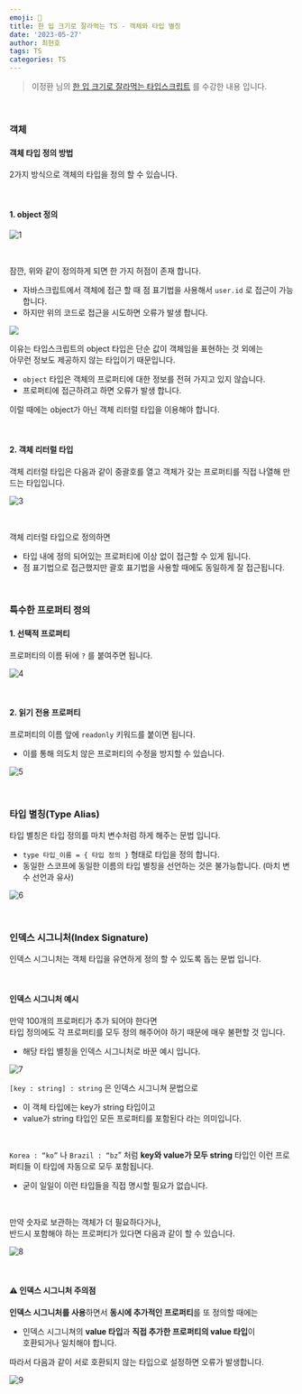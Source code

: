 ```yaml
---
emoji: 📖
title: 한 입 크기로 잘라먹는 TS - 객체와 타입 별칭
date: '2023-05-27'
author: 최현호
tags: TS
categories: TS
---
```


> 이정환 님의 [한 입 크기로 잘라먹는 타입스크립트](https://www.inflearn.com/course/%ED%95%9C%EC%9E%85-%ED%81%AC%EA%B8%B0-%ED%83%80%EC%9E%85%EC%8A%A4%ED%81%AC%EB%A6%BD%ED%8A%B8/) 를 수강한 내용 입니다.

<br>

### 객체

#### 객체 타입 정의 방법

2가지 방식으로 객체의 타입을 정의 할 수 있습니다.

<br>

#### 1. object 정의

![1](https://github.com/Choi-HyunHo/hyunho-gatsby-blog/assets/87301268/8cee445d-182a-4979-b6dd-be89f7733eb5)

<br>

잠깐, 위와 같이 정의하게 되면 한 가지 허점이 존재 합니다.

- 자바스크립트에서 객체에 접근 할 때 점 표기법을 사용해서 `user.id` 로 접근이 가능 합니다.
- 하지만 위의 코드로 접근을 시도하면 오류가 발생 합니다.

<img src="https://github.com/Choi-HyunHo/hyunho-gatsby-blog/assets/87301268/dfd01940-6bb8-42a6-9a48-2ec3eb2066e7" />

<br>

이유는 타입스크립트의 object 타입은 단순 값이 객체임을 표현하는 것 외에는 <br> 아무런 정보도 제공하지 않는 타입이기 때문입니다.

- `object` 타입은 객체의 프로퍼티에 대한 정보를 전혀 가지고 있지 않습니다.
- 프로퍼티에 접근하려고 하면 오류가 발생 합니다.

이럴 때에는 object가 아닌 객체 리터럴 타입을 이용해야 합니다.

<br>

#### 2. 객체 리터럴 타입

객체 리터럴 타입은 다음과 같이 중괄호를 열고 객체가 갖는 프로퍼티를 직접 나열해 만드는 타입입니다.

![3](https://github.com/Choi-HyunHo/hyunho-gatsby-blog/assets/87301268/39a1a367-15c9-48b3-8c06-9c26ab67f24d)

<br>

객체 리터럴 타입으로 정의하면

- 타입 내에 정의 되어있는 프로퍼티에 이상 없이 접근할 수 있게 됩니다.
- 점 표기법으로 접근했지만 괄호 표기법을 사용할 때에도 동일하게 잘 접근됩니다.

<br>

### 특수한 프로퍼티 정의

#### 1. 선택적 프로퍼티

프로퍼티의 이름 뒤에 `?` 를 붙여주면 됩니다.

![4](https://github.com/Choi-HyunHo/hyunho-gatsby-blog/assets/87301268/4c750d5a-66d3-4640-bef7-cd91ad4bf7b0)

<br>

#### 2. 읽기 전용 프로퍼티

프로퍼티의 이름 앞에 `readonly` 키워드를 붙이면 됩니다.

- 이를 통해 의도치 않은 프로퍼티의 수정을 방지할 수 있습니다.

![5](https://github.com/Choi-HyunHo/hyunho-gatsby-blog/assets/87301268/ca68262a-53e0-42be-841a-4bac8d9d4e5f)

<br>

### 타입 별칭(Type Alias)

타입 별칭은 타입 정의를 마치 변수처럼 하게 해주는 문법 입니다.

- `type 타입_이름 = { 타입 정의 }` 형태로 타입을 정의 합니다.
- 동일한 스코프에 동일한 이름의 타입 별칭을 선언하는 것은 불가능합니다. (마치 변수 선언과 유사)

![6](https://github.com/Choi-HyunHo/hyunho-gatsby-blog/assets/87301268/36f06a1f-7b3e-4bc6-9c2e-134b78cc0db3)

<br>

### 인덱스 시그니처(Index Signature)

인덱스 시그니처는 객체 타입을 유연하게 정의 할 수 있도록 돕는 문법 입니다.

<br>

#### 인덱스 시그니처 예시

만약 100개의 프로퍼티가 추가 되어야 한다면 <br> 타입 정의에도 각 프로퍼티를 모두 정의 해주어야 하기 때문에 매우 불편할 것 입니다.

- 해당 타입 별칭을 인덱스 시그니처로 바꾼 예시 입니다.

![7](https://github.com/Choi-HyunHo/hyunho-gatsby-blog/assets/87301268/5426698e-88c2-42f4-86a4-d04d30e77954)

`[key : string] : string` 은 인덱스 시그니쳐 문법으로

- 이 객체 타입에는 key가 string 타입이고
- value가 string 타입인 모든 프로퍼티를 포함된다 라는 의미입니다.

<br>

`Korea : “ko”` 나 `Brazil : “bz`” 처럼 **key와 value가 모두 string** 타입인 이런 프로퍼티들 이 타입에 자동으로 모두 포함됩니다.

- 굳이 일일이 이런 타입들을 직접 명시할 필요가 없습니다.

<br>

만약 숫자로 보관하는 객체가 더 필요하다거나, <br> 반드시 포함해야 하는 프로퍼티가 있다면 다음과 같이 할 수 있습니다.

![8](https://github.com/Choi-HyunHo/hyunho-gatsby-blog/assets/87301268/3d617f62-8757-4474-9bc0-447f41a4d658)

<br>

#### ⚠️ 인덱스 시그니처 주의점

**인덱스 시그니처를 사용**하면서 **동시에 추가적인 프로퍼티**를 또 정의할 때에는

- 인덱스 시그니쳐의 **value 타입**과 **직접 추가한 프로퍼티의 value 타입**이 <br> 호환되거나 일치해야 합니다.

따라서 다음과 같이 서로 호환되지 않는 타입으로 설정하면 오류가 발생합니다.

![9](https://github.com/Choi-HyunHo/hyunho-gatsby-blog/assets/87301268/c3d0284d-f407-4448-a449-08089cc8c25b)

<br>

```toc

```
